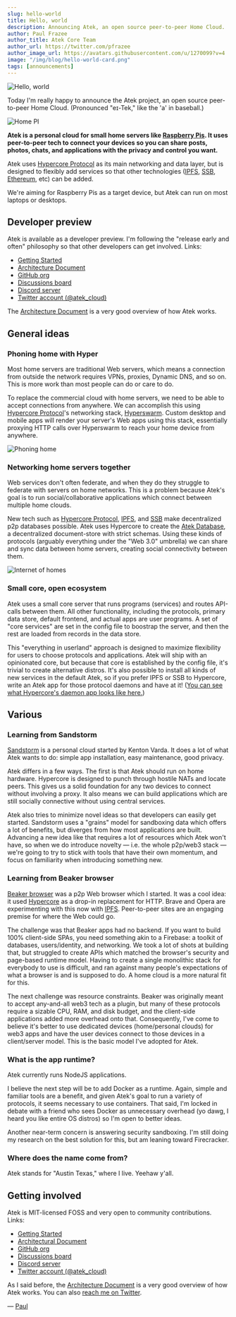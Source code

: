 ```yaml
---
slug: hello-world
title: Hello, world
description: Announcing Atek, an open source peer-to-peer Home Cloud.
author: Paul Frazee
author_title: Atek Core Team
author_url: https://twitter.com/pfrazee
author_image_url: https://avatars.githubusercontent.com/u/1270099?v=4
image: "/img/blog/hello-world-card.png"
tags: [announcements]
---
```


![Hello, world](/img/blog/hello-world-lg.png)

Today I'm really happy to announce the Atek project, an open source peer-to-peer Home Cloud. (Pronounced "eɪ-Tek," like the 'a' in baseball.)

![Home PI](/img/diagrams/home-server.png)

**Atek is a personal cloud for small home servers like [Raspberry Pis](https://www.raspberrypi.org). It uses peer-to-peer tech to connect your devices so you can share posts, photos, chats, and applications with the privacy and control you want.**

Atek uses [Hypercore Protocol](https://hypercore-protocol.org) as its main networking and data layer, but is designed to flexibly add services so that other technologies ([IPFS](https://ipfs.io), [SSB](https://scuttlebutt.nz), [Ethereum](https://ethereum.org/), etc) can be added.

We're aiming for Raspberry Pis as a target device, but Atek can run on most laptops or desktops.

## Developer preview

Atek is available as a developer preview. I'm following the "release early and often" philosophy so that other developers can get involved. Links:

- [Getting Started](/docs/manual/getting-started)
- [Architecture Document](/docs/manual/dev/architecture)
- [GitHub org](https://github.com/atek-cloud)
- [Discussions board](https://github.com/atek-cloud/atek/discussions)
- [Discord server](https://discord.gg/UUCVrFYksv)
- [Twitter account (@atek_cloud)](https://twitter.com/atek_cloud)

The [Architecture Document](/docs/manual/dev/architecture) is a very good overview of how Atek works.

## General ideas

### Phoning home with Hyper

Most home servers are traditional Web servers, which means a connection from outside the network requires VPNs, proxies, Dynamic DNS, and so on. This is more work than most people can do or care to do.

To replace the commercial cloud with home servers, we need to be able to accept connections from anywhere. We can accomplish this using [Hypercore Protocol](https://hypercore-protocol.org)'s networking stack, [Hyperswarm](https://github.com/hyperswarm/). Custom desktop and mobile apps will render your server's Web apps using this stack, essentially proxying HTTP calls over Hyperswarm to reach your home device from anywhere.

![Phoning home](/img/diagrams/home-server-remote-connectivity.png)

### Networking home servers together

Web services don't often federate, and when they do they struggle to federate with servers on home networks. This is a problem because Atek's goal is to run social/collaborative applications which connect between multiple home clouds.

New tech such as [Hypercore Protocol](https://hypercore-protocol.org), [IPFS](https://ipfs.io), and [SSB](https://scuttlebutt.nz) make decentralized p2p databases possible. Atek uses Hypercore to create the [Atek Database](/docs/manual/adb/intro), a decentralized document-store with strict schemas. Using these kinds of protocols (arguably everything under the "Web 3.0" umbrella) we can share and sync data between home servers, creating social connectivity between them.

![Internet of homes](/img/diagrams/home-server-network.png)

### Small core, open ecosystem

Atek uses a small core server that runs programs (services) and routes API-calls between them. All other functionality, including the protocols, primary data store, default frontend, and actual apps are user programs. A set of "core services" are set in the config file to boostrap the server, and then the rest are loaded from records in the data store.

This "everything in userland" approach is designed to maximize flexibility for users to choose protocols and applications. Atek will ship with an opinionated core, but because that core is established by the config file, it's trivial to create alternative distros. It's also possible to install all kinds of new services in the default Atek, so if you prefer IPFS or SSB to Hypercore, write an Atek app for those protocol daemons and have at it! ([You can see what Hypercore's daemon app looks like here.](https://github.com/atek-cloud/hyper-daemon))

## Various

### Learning from Sandstorm

[Sandstorm](https://sandstorm.io) is a personal cloud started by Kenton Varda. It does a lot of what Atek wants to do: simple app installation, easy maintenance, good privacy.

Atek differs in a few ways. The first is that Atek should run on home hardware. Hypercore is designed to punch through hostile NATs and locate peers. This gives us a solid foundation for any two devices to connect without involving a proxy. It also means we can build applications which are still socially connective without using central services.

Atek also tries to minimize novel ideas so that developers can easily get started. Sandstorm uses a "grains" model for sandboxing data which offers a lot of benefits, but diverges from how most applications are built. Advancing a new idea like that requires a lot of resources which Atek won't have, so when we do introduce novelty &mdash; i.e. the whole p2p/web3 stack &mdash; we're going to try to stick with tools that have their own momentum, and focus on familiarity when introducing something new.

### Learning from Beaker browser

[Beaker browser](https://beakerbrowser.com) was a p2p Web browser which I started. It was a cool idea: it used [Hypercore](https://hypercore-protocol.org) as a drop-in replacement for HTTP. Brave and Opera are experimenting with this now with [IPFS](https://ipfs.io). Peer-to-peer sites are an engaging premise for where the Web could go.

The challenge was that Beaker apps had no backend. If you want to build 100% client-side SPAs, you need something akin to a Firebase: a toolkit of databases, users/identity, and networking. We took a lot of shots at building that, but struggled to create APIs which matched the browser's security and page-based runtime model. Having to create a single monolithic stack for everybody to use is difficult, and ran against many people's expectations of what a browser is and is supposed to do. A home cloud is a more natural fit for this.

The next challenge was resource constraints. Beaker was originally meant to accept any-and-all web3 tech as a plugin, but many of these protocols require a sizable CPU, RAM, and disk budget, and the client-side applications added more overhead onto that. Consequently, I've come to believe it's better to use dedicated devices (home/personal clouds) for web3 apps and have the user devices connect to those devices in a client/server model. This is the basic model I've adopted for Atek.

### What is the app runtime?

Atek currently runs NodeJS applications.

I believe the next step will be to add Docker as a runtime. Again, simple and familiar tools are a benefit, and given Atek's goal to run a variety of protocols, it seems necessary to use containers. That said, I'm locked in debate with a friend who sees Docker as unnecessary overhead (yo dawg, I heard you like entire OS distros) so I'm open to better ideas.

Another near-term concern is answering security sandboxing. I'm still doing my research on the best solution for this, but am leaning toward Firecracker.

### Where does the name come from?

Atek stands for "Austin Texas," where I live. Yeehaw y'all.

## Getting involved

Atek is MIT-licensed FOSS and very open to community contributions. Links:

- [Getting Started](/docs/manual/getting-started)
- [Architectural Document](/docs/manual/dev/architecture)
- [GitHub org](https://github.com/atek-cloud)
- [Discussions board](https://github.com/atek-cloud/atek/discussions)
- [Discord server](https://discord.gg/UUCVrFYksv)
- [Twitter account (@atek_cloud)](https://twitter.com/atek_cloud)

As I said before, the [Architecture Document](/docs/manual/dev/architecture) is a very good overview of how Atek works. You can also [reach me on Twitter](https://twitter.com/pfrazee).

&mdash; [Paul](https://twitter.com/pfrazee)